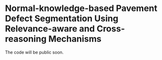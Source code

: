 # Normal-knowledge-based Pavement Defect Segmentation Using Relevance-aware and Cross-reasoning Mechanisms
The code will be public soon.
